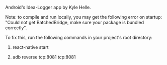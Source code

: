 Android's Idea-Logger app by Kyle Helle.

Note: to compile and run locally, you may get the following error on startup:
"Could not get BatchedBridge, make sure your package is bundled correctly".

To fix this, run the following commands in your project's root directory:

1) react-native start

2) adb reverse tcp:8081 tcp:8081

